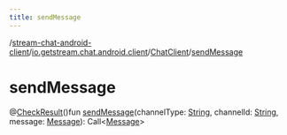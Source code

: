 ```yaml
---
title: sendMessage
---
```

/[stream-chat-android-client](../../index.md)/[io.getstream.chat.android.client](../index.md)/[ChatClient](index.md)/[sendMessage](sendMessage.md)  
  
  
  
# sendMessage  
@[CheckResult](https://developer.android.com/reference/kotlin/androidx/annotation/CheckResult.html)()fun [sendMessage](sendMessage.md)(channelType: [String](https://kotlinlang.org/api/latest/jvm/stdlib/kotlin/-string/index.html), channelId: [String](https://kotlinlang.org/api/latest/jvm/stdlib/kotlin/-string/index.html), message: [Message](../../io.getstream.chat.android.client.models/Message/index.md)): Call&lt;[Message](../../io.getstream.chat.android.client.models/Message/index.md)&gt;
